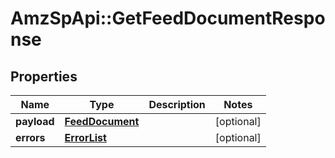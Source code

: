 # AmzSpApi::GetFeedDocumentResponse

## Properties
Name | Type | Description | Notes
------------ | ------------- | ------------- | -------------
**payload** | [**FeedDocument**](FeedDocument.md) |  | [optional] 
**errors** | [**ErrorList**](ErrorList.md) |  | [optional] 

